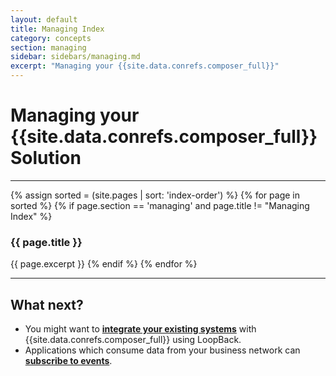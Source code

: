 ```yaml
---
layout: default
title: Managing Index
category: concepts
section: managing
sidebar: sidebars/managing.md
excerpt: "Managing your {{site.data.conrefs.composer_full}}"
---
```


# Managing your {{site.data.conrefs.composer_full}} Solution

---

{% assign sorted = (site.pages | sort: 'index-order') %}
{% for page in sorted %}
{% if page.section == 'managing' and page.title != "Managing Index" %}
### {{ page.title }}
{{ page.excerpt }}
{% endif %}
{% endfor %}

---

## What next?

* You might want to [**integrate your existing systems**](../integrating/integrating-index.html) with {{site.data.conrefs.composer_full}} using LoopBack.
* Applications which consume data from your business network can [**subscribe to events**](../applications/subscribing-to-events.html).
